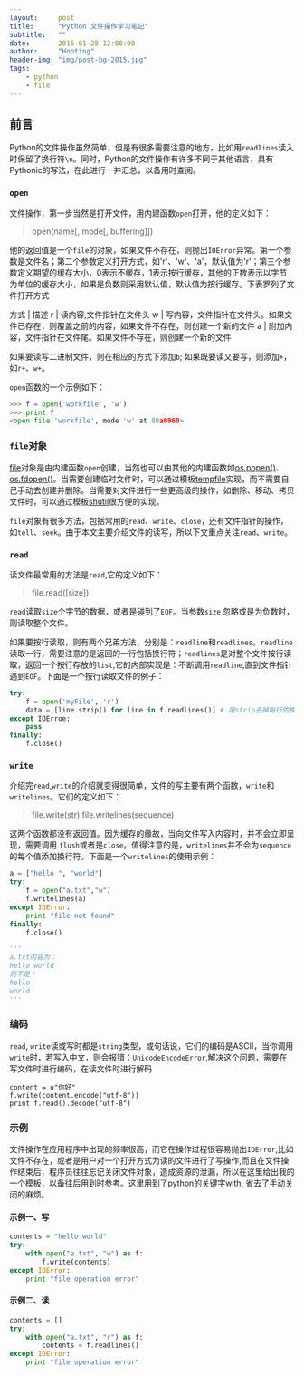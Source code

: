 ```yaml
---
layout:     post
title:      "Python 文件操作学习笔记"
subtitle:   ""
date:       2016-01-28 12:00:00
author:     "Hooting"
header-img: "img/post-bg-2015.jpg"
tags:
    - python
    - file
---
```


## 前言
Python的文件操作虽然简单，但是有很多需要注意的地方，比如用`readlines`读入时保留了换行符`\n`。同时，Python的文件操作有许多不同于其他语言，具有Pythonic的写法，在此进行一并汇总，以备用时查阅。

### `open`
文件操作，第一步当然是打开文件，用内建函数`open`打开，他的定义如下：

> open(name[, mode[, buffering]])

他的返回值是一个`file`的对象，如果文件不存在，则抛出`IOError`异常。第一个参数是文件名；第二个参数定义打开方式，如'r'、'w'、'a'，默认值为'r'；第三个参数定义期望的缓存大小，0表示不缓存，1表示按行缓存，其他的正数表示以字节为单位的缓存大小，如果是负数则采用默认值，默认值为按行缓存。下表罗列了文件打开方式

方式 | 描述
r   | 读内容,文件指针在文件头
w   | 写内容，文件指针在文件头。如果文件已存在，则覆盖之前的内容，如果文件不存在，则创建一个新的文件
a   | 附加内容，文件指针在文件尾。如果文件不存在，则创建一个新的文件

如果要读写二进制文件，则在相应的方式下添加`b`; 如果既要读又要写，则添加`+`，如`r+`、`w+`。

`open`函数的一个示例如下：

```python
>>> f = open('workfile', 'w')
>>> print f
<open file 'workfile', mode 'w' at 80a0960>
```

### `file`对象
[file](https://docs.python.org/2/library/stdtypes.html#file-objects)对象是由内建函数`open`创建，当然也可以由其他的内建函数如[os.popen()](https://docs.python.org/2/library/os.html#os.popen)、
[os.fdopen()](https://docs.python.org/2/library/os.html#os.fdopen)。当需要创建临时文件时，可以通过模板[tempfile](https://docs.python.org/2/library/tempfile.html#module-tempfile)实现，而不需要自己手动去创建并删除。当需要对文件进行一些更高级的操作，如删除、移动、拷贝文件时，可以通过模板[shutil](https://docs.python.org/2/library/shutil.html#module-shutil)很方便的实现。

`file`对象有很多方法，包括常用的`read`、`write`、`close`，还有文件指针的操作，如`tell`、`seek`。由于本文主要介绍文件的读写，所以下文重点关注`read`、`write`。

### `read`
读文件最常用的方法是`read`,它的定义如下：

> file.read([size])

`read`读取`size`个字节的数据，或者是碰到了`EOF`。当参数`size` 忽略或是为负数时，则读取整个文件。

如果要按行读取，则有两个兄弟方法，分别是：`readline`和`readlines`。`readline`读取一行，需要注意的是返回的一行包括换行符；`readlines`是对整个文件按行读取，返回一个按行存放的`list`,它的内部实现是：不断调用`readline`,直到文件指针遇到`EOF`。下面是一个按行读取文件的例子：

```python
try:
    f = open('myFile', 'r')
    data = [line.strip() for line in f.readlines()] # 用strip去掉每行的换行符
except IOErroe:
    pass
finally:
    f.close()
```

### `write`
介绍完`read`,`write`的介绍就变得很简单，文件的写主要有两个函数，`write`和`writelines`。它们的定义如下：

> file.write(str)
> file.writelines(sequence)

这两个函数都没有返回值。因为缓存的缘故，当向文件写入内容时，并不会立即呈现，需要调用 `flush`或者是`close`。值得注意的是，`writelines`并不会为`sequence`的每个值添加换行符。下面是一个`writelines`的使用示例：

```python
a = ["hello ", "world"]
try:
    f = open("a.txt","w")
    f.writelines(a)
except IOError:
    print "file not found"
finally:
    f.close()

'''
a.txt内容为：
hello world 
而不是：
hello
world
'''
```

### 编码
`read`, `write`读或写时都是`string`类型，或句话说，它们的编码是ASCII，当你调用`write`时，若写入中文，则会报错：`UnicodeEncodeError`,解决这个问题，需要在写文件时进行编码，在读文件时进行解码

```
content = u"你好"
f.write(content.encode("utf-8"))
print f.read().decode("utf-8")
```

### 示例
文件操作在应用程序中出现的频率很高，而它在操作过程很容易抛出`IOError`,比如文件不存在，或者是用户对一个打开方式为读的文件进行了写操作,而且在文件操作结束后，程序员往往忘记关闭文件对象，造成资源的泄漏，所以在这里给出我的一个模板，以备往后用到时参考。这里用到了python的关键字[with](https://docs.python.org/2/reference/compound_stmts.html#with), 省去了手动关闭的麻烦。

#### 示例一、写

```python
contents = "hello world"
try:
    with open("a.txt", "w") as f:
        f.write(contents)
except IOError:
    print "file operation error"
```

#### 示例二、读

```python
contents = []
try:
    with open("a.txt", "r") as f:
        contents = f.readlines()
except IOError:
    print "file operation error"
```